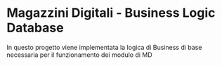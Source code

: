 # Magazzini Digitali - Business Logic Database

In questo progetto viene implementata la logica di Business di base necessaria per il funzionamento dei modulo di MD
